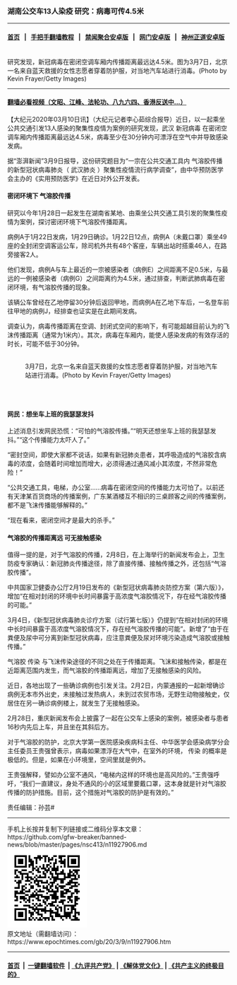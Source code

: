 ### 湖南公交车13人染疫 研究：病毒可传4.5米
------------------------

#### [首页](https://github.com/gfw-breaker/banned-news/blob/master/README.md) &nbsp;&nbsp;|&nbsp;&nbsp; [手把手翻墙教程](https://github.com/gfw-breaker/guides/wiki) &nbsp;&nbsp;|&nbsp;&nbsp; [禁闻聚合安卓版](https://github.com/gfw-breaker/bn-android) &nbsp;&nbsp;|&nbsp;&nbsp; [网门安卓版](https://github.com/oGate2/oGate) &nbsp;&nbsp;|&nbsp;&nbsp; [神州正道安卓版](https://github.com/SzzdOgate/update) 



<div><img alt="" class="aligncenter wp-post-image" src="https://i.epochtimes.com/assets/uploads/2020/03/GettyImages-1205876857-600x400.jpg"/>
<div class="red16 caption">
 研究发现，新冠病毒在密闭空调车厢内传播距离最远达4.5米。图为3月7日，北京一名来自蓝天救援的女性志愿者穿着防护服，对当地汽车站进行消毒。(Photo by Kevin Frayer/Getty Images)
</div>
</div><hr/>

#### [翻墙必看视频（文昭、江峰、法轮功、八九六四、香港反送中...）](https://github.com/gfw-breaker/banned-news/blob/master/pages/link3.md)

<div><p>
 【大纪元2020年03月10日讯】（大纪元记者李心茹综合报导）近日，以一起乘坐公共交通引发13人感染的聚集性疫情为案例的研究发现，武汉
 <ok href="https://www.epochtimes.com/gb/tag/%E6%96%B0%E5%86%A0%E7%97%85%E6%AF%92.html">
  新冠病毒
 </ok>
 在密闭空调车厢内传播距离最远达4.5米，病毒至少在30分钟内可漂浮在空气中并导致感染发病。
</p>
<p>
 据“澎湃新闻”3月9日报导，这份研究题目为“一宗在公共交通工具内
 <ok href="https://www.epochtimes.com/gb/tag/%E6%B0%94%E6%BA%B6%E8%83%B6%E4%BC%A0%E6%92%AD.html">
  气溶胶传播
 </ok>
 的新型冠状病毒肺炎（
 <ok href="https://www.epochtimes.com/gb/tag/%E6%AD%A6%E6%B1%89%E8%82%BA%E7%82%8E.html">
  武汉肺炎
 </ok>
 ）聚集性疫情流行病学调查”，由中华预防医学会主办的《实用预防医学》在近日对外公开发表。
</p>
<h4>
 密闭环境下
 <ok href="https://www.epochtimes.com/gb/tag/%E6%B0%94%E6%BA%B6%E8%83%B6%E4%BC%A0%E6%92%AD.html">
  气溶胶传播
 </ok>
</h4>
<p>
 研究以今年1月28日一起发生在湖南省某地、由乘坐公共交通工具引发的聚集性疫情为案例，探讨密闭环境下气溶胶传播距离。
</p>
<p>
 病例A于1月22日发病，1月29日确诊。1月22日12点，病例A（未戴口罩）乘坐49座的全封闭空调客运公车，除司机外共有48个客座，车辆出站时搭乘46人，在路旁接客2人。
</p>
<p>
 他们发现，病例A与车上最近的一宗被感染者（病例E）之间距离不足0.5米，与最远的一例被感染者（病例G）之间距离约为4.5米，通过排查，判断武肺病毒在密闭环境，有气溶胶传播的现象。
</p>
<p>
 该辆公车曾经在乙地停留30分钟后返回甲地，而病例A在乙地下车后，一名登车前往甲地的病例J，经排查也证实是在此期间发病。
</p>
<p>
 调查认为，病毒传播距离在空调、封闭式空间的影响下，有可能超越目前认为的飞沫传播距离（通常为1米内）。其次，病毒在车厢内，能使人感染发病的有效存活的时长，可能不低于30分钟。
</p>
<figure class="wp-caption aligncenter" id="attachment_11927927" style="width: 450px">
 <ok href="http://i.epochtimes.com/assets/uploads/2020/03/GettyImages-1205876846-e1583781921821.jpg">
  <img alt="" class="wp-image-11927927 size-medium" src="http://i.epochtimes.com/assets/uploads/2020/03/GettyImages-1205876846-450x313.jpg"/>
 </ok>
 <br/><figcaption class="wp-caption-text">
  3月7日，北京一名来自蓝天救援的女性志愿者穿着防护服，对当地汽车站进行消毒。(Photo by Kevin Frayer/Getty Images)
 </figcaption><br/>
</figure><br/>
<h4>
 网民：想坐车上班的我瑟瑟发抖
</h4>
<p>
 上述消息引发网民恐慌：“可怕的气溶胶传播。”“明天还想坐车上班的我瑟瑟发抖。”“这个传播能力太吓人了。”
</p>
<p>
 “密封空间，即使大家都不说话，如果有新冠肺炎患者，其呼吸造成的气溶胶含病毒的浓度，会随着时间增加而增大，必须得通过通风减小其浓度，不然非常危险！”
</p>
<p>
 “公共交通工具，电梯，办公室……病毒在密闭空间的传播能力太可怕了。以前还有天津某百货商场的传播案例，广东某酒楼互不相识的三桌顾客之间的传播案例，都不是飞沫传播能够解释的。”
</p>
<p>
 “现在看来，密闭空间才是最大的杀手。”
</p>
<h4>
 气溶胶的传播距离远 可无接触感染
</h4>
<p>
 值得一提的是，对于气溶胶的传播，2月8日，在上海举行的新闻发布会上，卫生防疫专家确认：新冠肺炎传播途径，除了直接传播、接触传播之外，还包括“气溶胶传播”。
</p>
<p>
 中共国家卫健委办公厅2月19日发布的《新型冠状病毒肺炎防控方案（第六版）》，增加“在相对封闭的环境中长时间暴露于高浓度气溶胶情况下，存在经气溶胶传播的可能。”
</p>
<p>
 3月4日，《新型冠状病毒肺炎诊疗方案（试行第七版）》仍提到“在相对封闭的环境中长时间暴露于高浓度气溶胶情况下，存在经气溶胶传播的可能”。新增了“由于在粪便及尿中可分离到新型冠状病毒，应注意粪便及尿对环境污染造成气溶胶或接触传播。”
</p>
<p>
 气溶胶
 <ok href="https://www.epochtimes.com/gb/tag/%E4%BC%A0%E6%9F%93.html">
  传染
 </ok>
 与飞沫传染途径的不同之处在于传播距离。飞沫和接触传染，都是在近距离范围内发生，而气溶胶的传播距离远，增加了无接触感染的风险。
</p>
<p>
 近日，各地出现了一些确诊病例也引发关注。2月2日，内蒙通报的一起新增确诊病例无本市外出史，未接触过发热病人，未到过农贸市场，无野生动物接触史，仅居住在另一确诊病例楼上，就发生了无接触感染。
</p>
<p>
 2月28日，重庆新闻发布会上披露了一起在公交车上感染的案例，被感染者与患者16秒内先后上车，并且坐在其斜后方。
</p>
<p>
 对于气溶胶的防护，北京大学第一医院感染疾病科主任、中华医学会感染病学分会主任委员王贵强曾表示，病毒如果漂浮在大气中，在室外的环境，
 <ok href="https://www.epochtimes.com/gb/tag/%E4%BC%A0%E6%9F%93.html">
  传染
 </ok>
 的概率是极低的。但是，如果在小环境里，空间里就是例外。
</p>
<p>
 王贵强解释，譬如办公室不通风，“电梯内这样的环境也是高风险的。”王贵强呼吁，“我们一直建议，身处不通风的小的区域里要戴口罩，这本身就是针对气溶胶传播的防护措施。目前，这个措施对气溶胶的防护是有效的。”
</p>
<p>
 责任编辑：孙芸#
</p>
</div>
<hr/>
手机上长按并复制下列链接或二维码分享本文章：<br/>
https://github.com/gfw-breaker/banned-news/blob/master/pages/nsc413/n11927906.md <br/>
<a href='https://github.com/gfw-breaker/banned-news/blob/master/pages/nsc413/n11927906.md'><img src='https://github.com/gfw-breaker/banned-news/blob/master/pages/nsc413/n11927906.md.png'/></a> <br/>
原文地址（需翻墙访问）：https://www.epochtimes.com/gb/20/3/9/n11927906.htm


------------------------
#### [首页](https://github.com/gfw-breaker/banned-news/blob/master/README.md) &nbsp;|&nbsp; [一键翻墙软件](https://github.com/gfw-breaker/nogfw/blob/master/README.md) &nbsp;| [《九评共产党》](https://github.com/gfw-breaker/9ping.md/blob/master/README.md#九评之一评共产党是什么) | [《解体党文化》](https://github.com/gfw-breaker/jtdwh.md/blob/master/README.md) | [《共产主义的终极目的》](https://github.com/gfw-breaker/gczydzjmd.md/blob/master/README.md)


<img src='http://gfw-breaker.win/banned-news/pages/nsc413/n11927906.md' width='0px' height='0px'/>